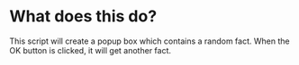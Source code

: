 # What does this do?

This script will create a popup box which contains a random fact. When the OK button is clicked, it will get another fact.